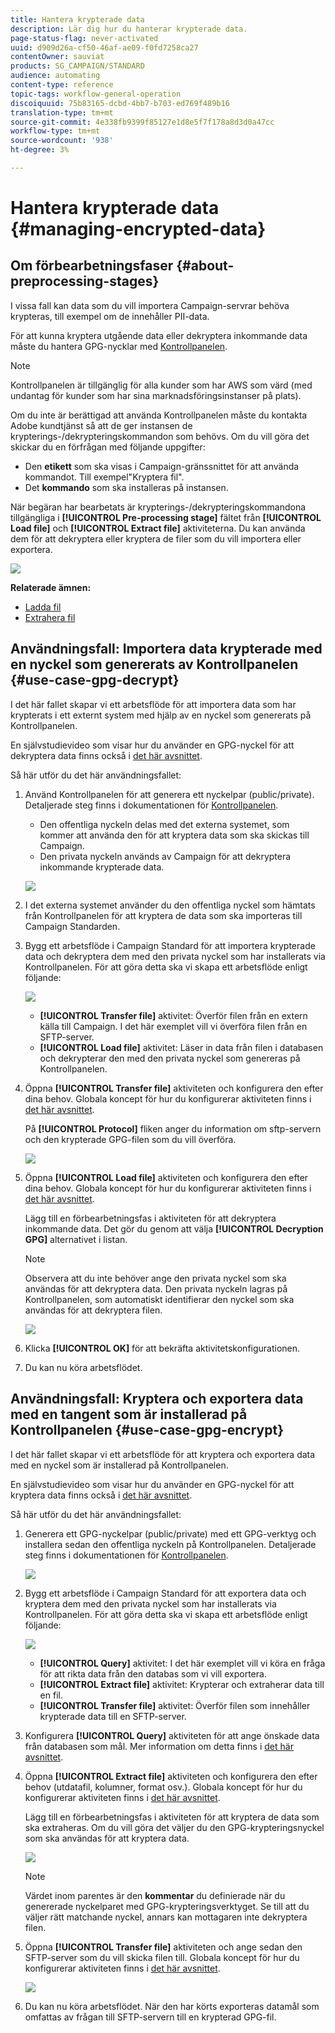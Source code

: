 ```yaml
---
title: Hantera krypterade data
description: Lär dig hur du hanterar krypterade data.
page-status-flag: never-activated
uuid: d909d26a-cf50-46af-ae09-f0fd7258ca27
contentOwner: sauviat
products: SG_CAMPAIGN/STANDARD
audience: automating
content-type: reference
topic-tags: workflow-general-operation
discoiquuid: 75b83165-dcbd-4bb7-b703-ed769f489b16
translation-type: tm+mt
source-git-commit: 4e338fb9399f85127e1d8e5f7f178a8d3d0a47cc
workflow-type: tm+mt
source-wordcount: '938'
ht-degree: 3%

---
```



# Hantera krypterade data {#managing-encrypted-data}

## Om förbearbetningsfaser {#about-preprocessing-stages}

I vissa fall kan data som du vill importera Campaign-servrar behöva krypteras, till exempel om de innehåller PII-data.

För att kunna kryptera utgående data eller dekryptera inkommande data måste du hantera GPG-nycklar med [Kontrollpanelen](https://docs.adobe.com/content/help/sv-SE/control-panel/using/instances-settings/gpg-keys-management.html).

>[!NOTE]
>
>Kontrollpanelen är tillgänglig för alla kunder som har AWS som värd (med undantag för kunder som har sina marknadsföringsinstanser på plats).

Om du inte är berättigad att använda Kontrollpanelen måste du kontakta Adobe kundtjänst så att de ger instansen de krypterings-/dekrypteringskommandon som behövs. Om du vill göra det skickar du en förfrågan med följande uppgifter:

* Den **etikett** som ska visas i Campaign-gränssnittet för att använda kommandot. Till exempel&quot;Kryptera fil&quot;.
* Det **kommando** som ska installeras på instansen.

När begäran har bearbetats är krypterings-/dekrypteringskommandona tillgängliga i **[!UICONTROL Pre-processing stage]** fältet från **[!UICONTROL Load file]** och **[!UICONTROL Extract file]** aktiviteterna. Du kan använda dem för att dekryptera eller kryptera de filer som du vill importera eller exportera.

![](assets/preprocessing-encryption.png)

**Relaterade ämnen:**

* [Ladda fil](../../automating/using/load-file.md)
* [Extrahera fil](../../automating/using/extract-file.md)

## Användningsfall: Importera data krypterade med en nyckel som genererats av Kontrollpanelen {#use-case-gpg-decrypt}

I det här fallet skapar vi ett arbetsflöde för att importera data som har krypterats i ett externt system med hjälp av en nyckel som genererats på Kontrollpanelen.

En självstudievideo som visar hur du använder en GPG-nyckel för att dekryptera data finns också i [det här avsnittet](https://docs.adobe.com/content/help/en/campaign-standard-learn/tutorials/administrating/control-panel/gpg-key-management/decrypting-data.html).

Så här utför du det här användningsfallet:

1. Använd Kontrollpanelen för att generera ett nyckelpar (public/private). Detaljerade steg finns i dokumentationen för [Kontrollpanelen](https://docs.adobe.com/content/help/en/control-panel/using/instances-settings/gpg-keys-management.html#decrypting-data).

   * Den offentliga nyckeln delas med det externa systemet, som kommer att använda den för att kryptera data som ska skickas till Campaign.
   * Den privata nyckeln används av Campaign för att dekryptera inkommande krypterade data.

   ![](assets/gpg_generate.png)

1. I det externa systemet använder du den offentliga nyckel som hämtats från Kontrollpanelen för att kryptera de data som ska importeras till Campaign Standarden.

1. Bygg ett arbetsflöde i Campaign Standard för att importera krypterade data och dekryptera dem med den privata nyckel som har installerats via Kontrollpanelen. För att göra detta ska vi skapa ett arbetsflöde enligt följande:

   ![](assets/gpg_workflow.png)

   * **[!UICONTROL Transfer file]** aktivitet: Överför filen från en extern källa till Campaign. I det här exemplet vill vi överföra filen från en SFTP-server.
   * **[!UICONTROL Load file]** aktivitet: Läser in data från filen i databasen och dekrypterar den med den privata nyckel som genereras på Kontrollpanelen.

1. Öppna **[!UICONTROL Transfer file]** aktiviteten och konfigurera den efter dina behov. Globala koncept för hur du konfigurerar aktiviteten finns i [det här avsnittet](../../automating/using/load-file.md).

   På **[!UICONTROL Protocol]** fliken anger du information om sftp-servern och den krypterade GPG-filen som du vill överföra.

   ![](assets/gpg_transfer.png)

1. Öppna **[!UICONTROL Load file]** aktiviteten och konfigurera den efter dina behov. Globala koncept för hur du konfigurerar aktiviteten finns i [det här avsnittet](../../automating/using/load-file.md).

   Lägg till en förbearbetningsfas i aktiviteten för att dekryptera inkommande data. Det gör du genom att välja **[!UICONTROL Decryption GPG]** alternativet i listan.

   >[!NOTE]
   >
   >Observera att du inte behöver ange den privata nyckel som ska användas för att dekryptera data. Den privata nyckeln lagras på Kontrollpanelen, som automatiskt identifierar den nyckel som ska användas för att dekryptera filen.

   ![](assets/gpg_load.png)

1. Klicka **[!UICONTROL OK]** för att bekräfta aktivitetskonfigurationen.

1. Du kan nu köra arbetsflödet.

## Användningsfall: Kryptera och exportera data med en tangent som är installerad på Kontrollpanelen {#use-case-gpg-encrypt}

I det här fallet skapar vi ett arbetsflöde för att kryptera och exportera data med en nyckel som är installerad på Kontrollpanelen.

En självstudievideo som visar hur du använder en GPG-nyckel för att kryptera data finns också i [det här avsnittet](https://docs.adobe.com/content/help/en/campaign-standard-learn/tutorials/administrating/control-panel/gpg-key-management/using-a-gpg-key-to-encrypt-data.html).

Så här utför du det här användningsfallet:

1. Generera ett GPG-nyckelpar (public/private) med ett GPG-verktyg och installera sedan den offentliga nyckeln på Kontrollpanelen. Detaljerade steg finns i dokumentationen för [Kontrollpanelen](https://docs.adobe.com/content/help/en/control-panel/using/instances-settings/gpg-keys-management.html#encrypting-data).

   ![](assets/gpg_install.png)

1. Bygg ett arbetsflöde i Campaign Standard för att exportera data och kryptera dem med den privata nyckel som har installerats via Kontrollpanelen. För att göra detta ska vi skapa ett arbetsflöde enligt följande:

   ![](assets/gpg-workflow-export.png)

   * **[!UICONTROL Query]** aktivitet: I det här exemplet vill vi köra en fråga för att rikta data från den databas som vi vill exportera.
   * **[!UICONTROL Extract file]** aktivitet: Krypterar och extraherar data till en fil.
   * **[!UICONTROL Transfer file]** aktivitet: Överför filen som innehåller krypterade data till en SFTP-server.

1. Konfigurera **[!UICONTROL Query]** aktiviteten för att ange önskade data från databasen som mål. Mer information om detta finns i [det här avsnittet](../../automating/using/query.md).

1. Öppna **[!UICONTROL Extract file]** aktiviteten och konfigurera den efter behov (utdatafil, kolumner, format osv.). Globala koncept för hur du konfigurerar aktiviteten finns i [det här avsnittet](../../automating/using/extract-file.md).

   Lägg till en förbearbetningsfas i aktiviteten för att kryptera de data som ska extraheras. Om du vill göra det väljer du den GPG-krypteringsnyckel som ska användas för att kryptera data.

   ![](assets/gpg-extract-stage.png)

   >[!NOTE]
   >
   >Värdet inom parentes är den **kommentar** du definierade när du genererade nyckelparet med GPG-krypteringsverktyget. Se till att du väljer rätt matchande nyckel, annars kan mottagaren inte dekryptera filen.

1. Öppna **[!UICONTROL Transfer file]** aktiviteten och ange sedan den SFTP-server som du vill skicka filen till. Globala koncept för hur du konfigurerar aktiviteten finns i [det här avsnittet](../../automating/using/transfer-file.md).

   ![](assets/gpg-transfer-encrypt.png)

1. Du kan nu köra arbetsflödet. När den har körts exporteras datamål som omfattas av frågan till SFTP-servern till en krypterad GPG-fil.
